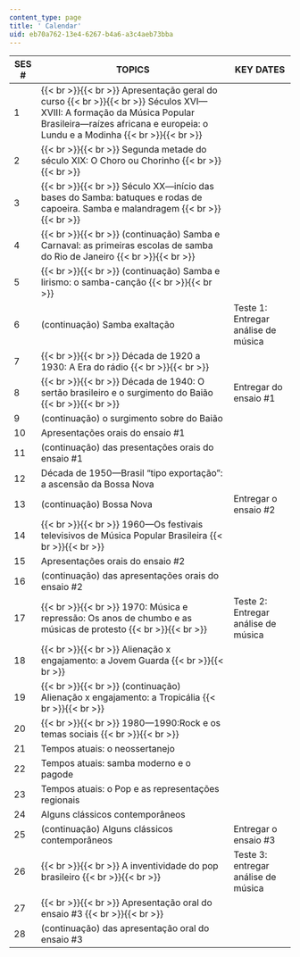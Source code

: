 ```yaml
---
content_type: page
title: ' Calendar'
uid: eb70a762-13e4-6267-b4a6-a3c4aeb73bba
---
```


  
| SES # | TOPICS | KEY DATES |
| --- | --- | --- |
| 1 |  {{< br >}}{{< br >}} Apresentação geral do curso {{< br >}}{{< br >}} Séculos XVI—XVIII: A formação da Música Popular Brasileira—raízes africana e europeia: o Lundu e a Modinha {{< br >}}{{< br >}}  | &nbsp; |
| 2 |  {{< br >}}{{< br >}} Segunda metade do século XIX: O Choro ou Chorinho {{< br >}}{{< br >}}  | &nbsp; |
| 3 |  {{< br >}}{{< br >}} Século XX—início das bases do Samba: batuques e rodas de capoeira. Samba e malandragem {{< br >}}{{< br >}}  | &nbsp; |
| 4 |  {{< br >}}{{< br >}} (continuação) Samba e Carnaval: as primeiras escolas de samba do Rio de Janeiro {{< br >}}{{< br >}}  | &nbsp; |
| 5 |  {{< br >}}{{< br >}} (continuação) Samba e lirismo: o samba-canção {{< br >}}{{< br >}}  | &nbsp; |
| 6 | (continuação) Samba exaltação | Teste 1: Entregar análise de música |
| 7 |  {{< br >}}{{< br >}} Década de 1920 a 1930: A Era do rádio {{< br >}}{{< br >}}  | &nbsp; |
| 8 |  {{< br >}}{{< br >}} Década de 1940: O sertão brasileiro e o surgimento do Baião {{< br >}}{{< br >}}  | Entregar do ensaio #1 |
| 9 | (continuação) o surgimento sobre do Baião | &nbsp; |
| 10 | Apresentações orais do ensaio #1 | &nbsp; |
| 11 | (continuação) das presentações orais do ensaio #1 | &nbsp; |
| 12 | Década de 1950—Brasil “tipo exportação”: a ascensão da Bossa Nova | &nbsp; |
| 13 | (continuação) Bossa Nova | Entregar o ensaio #2 |
| 14 |  {{< br >}}{{< br >}} 1960—Os festivais televisivos de Música Popular Brasileira {{< br >}}{{< br >}}  | &nbsp; |
| 15 | Apresentações orais do ensaio #2 | &nbsp; |
| 16 | (continuação) das apresentações orais do ensaio #2 | &nbsp; |
| 17 |  {{< br >}}{{< br >}} 1970: Música e repressão: Os anos de chumbo e as músicas de protesto {{< br >}}{{< br >}}  | Teste 2: Entregar análise de música |
| 18 |  {{< br >}}{{< br >}} Alienação x engajamento: a Jovem Guarda {{< br >}}{{< br >}}  | &nbsp; |
| 19 |  {{< br >}}{{< br >}} (continuação) Alienação x engajamento: a Tropicália {{< br >}}{{< br >}}  | &nbsp; |
| 20 |  {{< br >}}{{< br >}} 1980—1990:Rock e os temas sociais {{< br >}}{{< br >}}  | &nbsp; |
| 21 | Tempos atuais: o neossertanejo | &nbsp; |
| 22 | Tempos atuais: samba moderno e o pagode | &nbsp; |
| 23 | Tempos atuais: o Pop e as representações regionais | &nbsp; |
| 24 | Alguns clássicos contemporâneos | &nbsp; |
| 25 | (continuação) Alguns clássicos contemporâneos | Entregar o ensaio #3 |
| 26 |  {{< br >}}{{< br >}} A inventividade do pop brasileiro {{< br >}}{{< br >}}  | Teste 3: entregar análise de música |
| 27 |  {{< br >}}{{< br >}} Apresentação oral do ensaio #3 {{< br >}}{{< br >}}  | &nbsp; |
| 28 | (continuação) das apresentação oral do ensaio #3 |